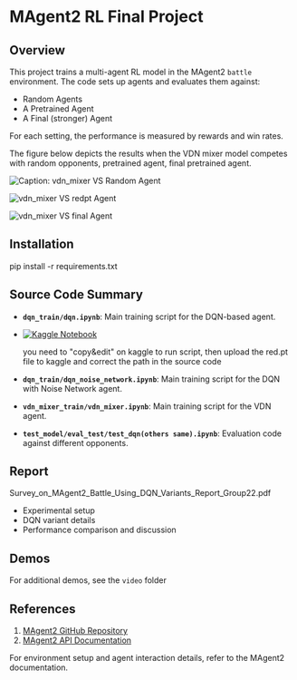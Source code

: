 # MAgent2 RL Final Project

## Overview
This project trains a multi-agent RL model in the MAgent2 `battle` environment. The code sets up agents and evaluates them against:  
- Random Agents  
- A Pretrained Agent  
- A Final (stronger) Agent  

For each setting, the performance is measured by rewards and win rates.

The figure below depicts the results when the VDN mixer model competes with random opponents, pretrained agent, final pretrained agent.

![Caption: vdn_mixer VS Random Agent](https://github.com/user-attachments/assets/796d2134-90ea-4cac-b9bf-d51e1ff0aa9f)


![vdn_mixer VS redpt Agent](https://github.com/user-attachments/assets/14a048ce-ec38-4809-8d85-77bcd1d7772f)


![vdn_mixer VS final Agent](https://github.com/user-attachments/assets/ac1f0f21-b968-45cd-bd09-509223fc9c88)


## Installation
pip install -r requirements.txt
## Source Code Summary
- **`dqn_train/dqn.ipynb`**: Main training script for the DQN-based agent.
- 
  [![Kaggle Notebook](https://github.com/user-attachments/assets/fa91a220-a957-49aa-b023-66f4dbcd19d6)](https://www.kaggle.com/code/huyhonglo/dqn-ipynb)
  
  you need to "copy&edit" on kaggle to run script, then upload the red.pt file to kaggle and correct the path in the source code
  
- **`dqn_train/dqn_noise_network.ipynb`**: Main training script for the DQN with Noise Network agent.
- **`vdn_mixer_train/vdn_mixer.ipynb`**: Main training script for the VDN agent.
- **`test_model/eval_test/test_dqn(others same).ipynb`**: Evaluation code against different opponents.  

## Report
Survey_on_MAgent2_Battle_Using_DQN_Variants_Report_Group22.pdf
- Experimental setup  
- DQN variant details  
- Performance comparison and discussion  

## Demos
For additional demos, see the `video` folder 

## References
1. [MAgent2 GitHub Repository](https://github.com/Farama-Foundation/MAgent2)  
2. [MAgent2 API Documentation](https://magent2.farama.org/introduction/basic_usage/)  

For environment setup and agent interaction details, refer to the MAgent2 documentation.  

